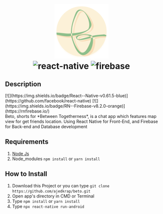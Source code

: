 <h1 align="center" > 
<img height="180" src="https://raw.githubusercontent.com/ajedkrap/beto/master/logo.png" alt="logo" />
  <div/>
  <div>
<img height="60" src="https://www.asapdevelopers.com/wp-content/uploads/2017/11/react-native-banner-1024x300-e1510060053599-1.png" alt="react-native" />
    <img height="60" src="https://www.gstatic.com/devrel-devsite/prod/va2f579f943e40687d02fe75a771878e054c901286ea550f8e49c5efb402dac68/firebase/images/touchicon-180.png" alt="firebase" />
  </div>
</h1>

## Description
<div>
[![](https://img.shields.io/badge/React--Native-v0.61.5-blue)](https://github.com/facebook/react-native)
[![](https://img.shields.io/badge/RN--Firebase-v8.2.0-orange)](https://rnfirebase.io/)
</div>
<div />
Beto, shorts for *Between Togetherness*, is a chat app which features map view for get friends location. Using React Native for Front-End, and Firebase for Back-end and Database development
<p align='justify'></p>

## Requirements

1. <a href="https://nodejs.org/en/download/">Node Js</a>
2. Node_modules `npm install` or `yarn install`

## How to Install

1. Download this Project or you can type `git clone https://github.com/ajedkrap/beto.git`
2. Open app's directory in CMD or Terminal
3. Type `npm install` or `yarn install`
4. Type `npx react-native run-android`
